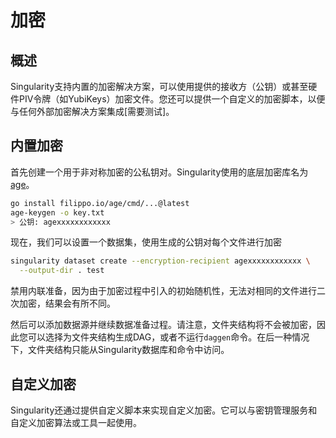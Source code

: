 # 加密

## 概述

Singularity支持内置的加密解决方案，可以使用提供的接收方（公钥）或甚至硬件PIV令牌（如YubiKeys）加密文件。您还可以提供一个自定义的加密脚本，以便与任何外部加密解决方案集成\[需要测试]。

## 内置加密

首先创建一个用于非对称加密的公私钥对。Singularity使用的底层加密库名为[age](https://github.com/FiloSottile/age)。

```sh
go install filippo.io/age/cmd/...@latest
age-keygen -o key.txt
> 公钥: agexxxxxxxxxxxx
```

现在，我们可以设置一个数据集，使用生成的公钥对每个文件进行加密

```sh
singularity dataset create --encryption-recipient agexxxxxxxxxxxx \
  --output-dir . test
```

禁用内联准备，因为由于加密过程中引入的初始随机性，无法对相同的文件进行二次加密，结果会有所不同。

然后可以添加数据源并继续数据准备过程。请注意，文件夹结构将不会被加密，因此您可以选择为文件夹结构生成DAG，或者不运行`daggen`命令。在后一种情况下，文件夹结构只能从Singularity数据库和命令中访问。

## 自定义加密

Singularity还通过提供自定义脚本来实现自定义加密。它可以与密钥管理服务和自定义加密算法或工具一起使用。